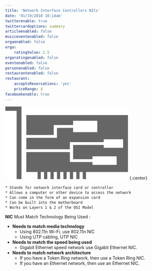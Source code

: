 ```yaml
---
title: 'Network Interface Controllers NICs'
date: '01/19/2018 10:14am'
twitterenable: true
twittercardoptions: summary
articleenabled: false
musiceventenabled: false
orgaenabled: false
orga:
    ratingValue: 2.5
orgaratingenabled: false
eventenabled: false
personenabled: false
restaurantenabled: false
restaurant:
    acceptsReservations: 'yes'
    priceRange: $
facebookenable: true
---
```


![](NICs.png?cropResize=500,500)   {.center}

```
* Stands for network interface card or controller
* Allows a computer or other device to access the network
* Can come in the form of an expansion card
* Can be built into the motherboard
* Works on Layers 1 & 2 of the OSI Model
```

**NIC** Must Match Technology Being Used :
* **Needs to match media technology**
	* Using 802.11n Wi-Fi, use 802.11n NIC
	* Using UTP cabling, UTP NIC
* **Needs to match the speed being used**
	* Gigabit Ethernet speed network use Gigabit Ethernet NIC.
* **Needs to match network architecture**
	* If you have a Token Ring network, then use a Token Ring NIC.
	* If you have an Ethernet network, then use an Ethernet NIC.
